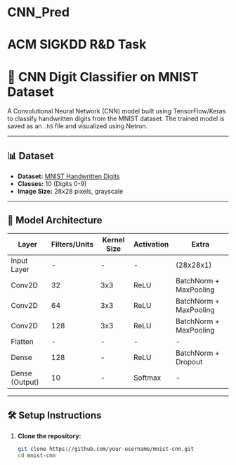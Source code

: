 # CNN_Pred
# ACM SIGKDD R&amp;D Task 
# 🧠 CNN Digit Classifier on MNIST Dataset

A Convolutional Neural Network (CNN) model built using TensorFlow/Keras to classify handwritten digits from the MNIST dataset. The trained model is saved as an `.h5` file and visualized using Netron.

---

## 📊 Dataset

- **Dataset:** [MNIST Handwritten Digits](http://yann.lecun.com/exdb/mnist/)
- **Classes:** 10 (Digits 0-9)
- **Image Size:** 28x28 pixels, grayscale

---

## 🚀 Model Architecture

| Layer            | Filters/Units | Kernel Size | Activation | Extra                  |
|------------------|---------------|-------------|------------|------------------------|
| Input Layer      | -             | -           | -          | (28x28x1)              |
| Conv2D           | 32            | 3x3         | ReLU       | BatchNorm + MaxPooling |
| Conv2D           | 64            | 3x3         | ReLU       | BatchNorm + MaxPooling |
| Conv2D           | 128           | 3x3         | ReLU       | BatchNorm + MaxPooling |
| Flatten          | -             | -           | -          | -                      |
| Dense            | 128           | -           | ReLU       | BatchNorm + Dropout    |
| Dense (Output)   | 10            | -           | Softmax    | -                      |

---

## 🛠️ Setup Instructions

1. **Clone the repository:**
   ```bash
   git clone https://github.com/your-username/mnist-cnn.git
   cd mnist-cnn
